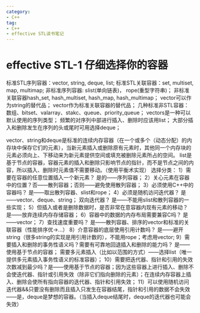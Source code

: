 ```yaml
---
category: 
- C++
tag:
- C++
- effective STL读书笔记
---
```


# effective STL-1 仔细选择你的容器

标准STL序列容器：vector, string, deque, list;
标准STL关联容器：set, multiset, map, multimap;
非标准序列容器:  slist(单向链表)， rope(重型字符串)；
非标准关联容器hash_set, hash_multiset, hash_map, hash_multimap；
vector<char>可以作为string的替代品；
vector作为标准关联容器的替代品；
几种标准非STL容器：数组、bitset、valarray、stakc、queue、priority_queue；
vectors是一种可以默认使用的序列类型；
频繁的对序列中部进行插入、删除时应该用list；
大部分插入和删除发生在序列的头或尾时可用选择deque；

vector、string和deque是标准的连续内存容器（在一个或多个（动态分配）的内存块中保存它们的元素），当新元素插入或删除原有元素时，其他同一个内存块的元素必须向上、下移动来为新元素提供空间或填充被删除元素所占的空间。
list是基于节点的容器，容器元素的插入和删除只影响节点的指针，而不是节点之间的内容，所以插入、删除时元素值不需要移动。（使用平衡术实现）
选择分类：
1）需要在容器的任意位置插入一个新元素？ 是的——序列容器；
2）关心元素在容器中的位置？否——散列容器；否则——避免使用散列容器；
3）必须使用C++中的容器吗？ 是——取出散列容器、slist和rope；
4）必须是随机访问迭代器？ 是——vector、deque、string；
        双向迭代器？ 是——不能用slist和散列容器的一些实现；
5）但插入或者是删除数据时，是否非常在意容器内现有元素的移动？ 是——放弃连续内存存储容器；
6）容器中的数据的内存布局需要兼容C吗？ 是——vector；
7）查找速度重要吗？ 是——散列容器、排序的vector和标准的关联容器（性能排序优->...）
8）介意容器的底层使用引用计数吗？ 是——避开string（很多string的实现是用引用计数的），不能用rope；考虑用vector<char>;
9）需要插入和删除的事务性语义吗？需要有可靠地回退插入和删除的能力吗？ 是——使用基于节点的容器；
需要多元素插入（比如以范围的方式）——选择list（唯一提供多元素插入事务性语义的标准容器）；
10）需要把迭代器、指针和引用的失效次数减到最少吗？是——使用基于节点的容器；因为这些容器上进行插入、删除不会使迭代器、指针或引用失效（除非它们指向删除的元素）；在连续内存容器上插入、删除会使所有指向容器的迭代器、指针和引用失效；
11）可以使用随机访问迭代器&&只要没有删除而且插入只发生在容器结尾，指针和引用的数据不会失效——是，deque是梦想的容器。（当插入deque结尾时，deque的迭代器也可能会失效）